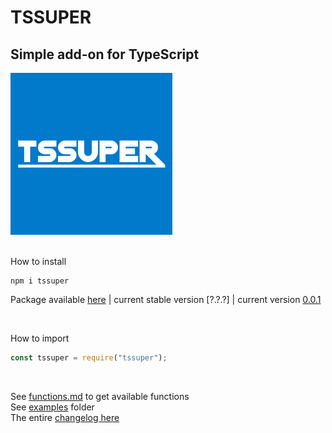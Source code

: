 # TSSUPER

## Simple add-on for TypeScript

![TSSuper logo](https://github.com/thainanluiz/TSSuper/blob/main/assets/logo/tssuper259x259.png "Logo TSSuper")

<br>
How to install

```shell
npm i tssuper
```

Package available [here] | current stable version [?.?.?] | current version [0.0.1]

<br>

How to import

```ts
const tssuper = require("tssuper");
```

<br>

See [functions.md] to get available functions <br>
See [examples] folder <br>
The entire [changelog here] <br>

[functions.md]: https://github.com/thainanluiz/TSSuper/blob/main/FUNCTIONS.md
[here]: https://www.npmjs.com/package/tssuper
[examples]: https://github.com/thainanluiz/TSSuper/blob/main/examples/
[changelog here]: https://github.com/thainanluiz/TSSuper/blob/main/CHANGELOG.md
[0.0.1]: https://www.npmjs.com/package/tssuper/v/0.0.1
[TSSuper]: https://github.com/thainanluiz/TSSuper
